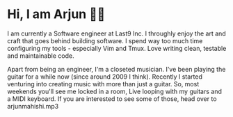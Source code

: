 # Hi, I am Arjun <span class="wave">👋🏾</span>

I am currently a Software engineer at Last9 Inc. I
throughly enjoy the art and craft that goes behind building software. I spend
way too much time configuring my tools - especially Vim and Tmux. Love writing
clean, testable and maintainable code.


Apart from being an engineer, I'm a closeted musician. I've been playing the
guitar for a while now (since around 2009 I think). Recently I started
venturing into creating music with more than just a guitar. So, most weekends
you'll see me locked in a room, Live looping with my guitars and a MIDI
keyboard. If you are interested to see some of those, head over to
arjunmahishi.mp3
